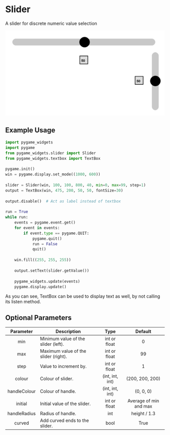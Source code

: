 # Slider

A slider for discrete numeric value selection

![slider.png](../images/slider.png)

## Example Usage

```Python
import pygame_widgets
import pygame
from pygame_widgets.slider import Slider
from pygame_widgets.textbox import TextBox

pygame.init()
win = pygame.display.set_mode((1000, 600))

slider = Slider(win, 100, 100, 800, 40, min=0, max=99, step=1)
output = TextBox(win, 475, 200, 50, 50, fontSize=30)

output.disable()  # Act as label instead of textbox

run = True
while run:
    events = pygame.event.get()
    for event in events:
        if event.type == pygame.QUIT:
            pygame.quit()
            run = False
            quit()

    win.fill((255, 255, 255))

    output.setText(slider.getValue())

    pygame_widgets.update(events)
    pygame.display.update()
```

As you can see, TextBox can be used to display text as well, by not calling its listen method.

## Optional Parameters

| Parameter | Description | Type | Default |
| :---: | --- | :---: | :---: |
| min | Minimum value of the slider (left). | int or float | 0 |
| max | Maximum value of the slider (right). | int or float | 99 |
| step | Value to increment by. | int or float | 1 |
| colour | Colour of slider. | (int, int, int) | (200, 200, 200) |
| handleColour | Colour of handle. | (int, int, int) | (0, 0, 0) |
| initial | Initial value of the slider. | int or float | Average of min and max |
| handleRadius | Radius of handle. | int | height / 1.3 |
| curved | Add curved ends to the slider. | bool | True |
